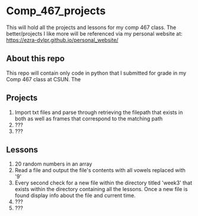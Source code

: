 # Comp_467_projects

This will hold all the projects and lessons for my comp 467 class.
The better/projects I like more will be referenced via my personal website at: https://ezra-dvlpr.github.io/personal_website/

## About this repo

This repo will contain only code in python that I submitted for grade in my Comp 467 class at CSUN.
The 

## Projects

1) Import txt files and parse through retrieving the filepath that exists in both as well as frames that correspond to the matching path
2) ???
3) ???

## Lessons

1) 20 random numbers in an array
2) Read a file and output the file's contents with all vowels replaced with '9'
3) Every second check for a new file within the directory titled 'week3' that exists within the directory containing all the lessons. Once a new file is found display info about the file and current time.
4) ???
5) ???